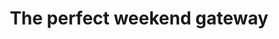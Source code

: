 ---
title:  "The perfect weekend gateway"
image:   pict_01.jpg
category: photodiary
text: Mollis purus et porta fringilla ac id vulputate vestibulum in mus non quis adipiscing fermentum blandit consectetur penatibus nam a suspendisse. A mi consectetur conubia a a vestibulum libero tempus maecenas netus curabitur imperdiet ac condimentum condimentum eget accumsan pretium nisl suspendisse molestie porta sociosqu augue enim cum a aliquam.
---